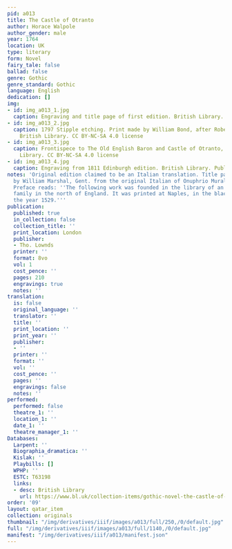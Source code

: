 ```yaml
---
pid: a013
title: The Castle of Otranto
author: Horace Walpole
author_gender: male
year: 1764
location: UK
type: literary
form: Novel
fairy_tale: false
ballad: false
genre: Gothic
genre_standard: Gothic
language: English
dedication: []
img:
- id: img_a013_1.jpg
  caption: Engraving and title page of first edition. British Library. Public Domain.
- id: img_a013_2.jpg
  caption: 1797 Stipple etching. Print made by William Bond, after Robert Smirke.
    British Library. CC BY-NC-SA 4.0 license
- id: img_a013_3.jpg
  caption: Frontispece to The Old English Baron and Castle of Otranto, c. 1800. British
    Library. CC BY-NC-SA 4.0 license
- id: img_a013_4.jpg
  caption: Engraving from 1811 Edinburgh edition. British Library. Public Domain.
notes: 'Original edition claimed to be an Italian translation. Title page reads: ''Translated
  by William Marshal, Gent. from the original Italian of Onuphrio Muralto''. The Translator''s
  Preface reads: ''The following work was founded in the library of an ancient Catholic
  family in the north of England. It was printed at Naples, in the black letter, in
  the year 1529.'''
publication:
  published: true
  in_collection: false
  collection_title: ''
  print_location: London
  publisher:
  - Tho. Lownds
  printer: ''
  format: 8vo
  vol: 1
  cost_pence: ''
  pages: 210
  engravings: true
  notes: ''
translation:
  is: false
  original_language: ''
  translator: ''
  title: ''
  print_location: ''
  print_year: ''
  publisher:
  - ''
  printer: ''
  format: ''
  vol: ''
  cost_pence: ''
  pages: ''
  engravings: false
  notes: ''
performed:
  performed: false
  theatre_1: ''
  location_1: ''
  date_1: ''
  theatre_manager_1: ''
Databases:
  Larpent: ''
  Biographia_dramatica: ''
  Kislak: ''
  Playbills: []
  WPHP: ''
  ESTC: T63198
  links:
  - desc: British Library
    url: https://www.bl.uk/collection-items/gothic-novel-the-castle-of-otranto-by-horace-walpole
order: '09'
layout: qatar_item
collection: originals
thumbnail: "/img/derivatives/iiif/images/a013/full/250,/0/default.jpg"
full: "/img/derivatives/iiif/images/a013/full/1140,/0/default.jpg"
manifest: "/img/derivatives/iiif/a013/manifest.json"
---
```

